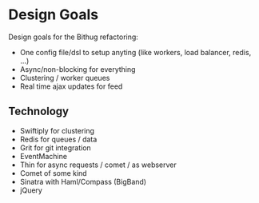 Design Goals
============

Design goals for the Bithug refactoring:

* One config file/dsl to setup anyting (like workers, load balancer, redis, ...)
* Async/non-blocking for everything
* Clustering / worker queues
* Real time ajax updates for feed

Technology
----------

* Swiftiply for clustering
* Redis for queues / data
* Grit for git integration
* EventMachine
* Thin for async requests / comet / as webserver
* Comet of some kind
* Sinatra with Haml/Compass (BigBand)
* jQuery
